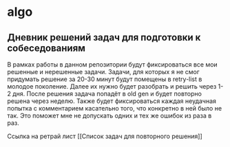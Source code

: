 # algo
## Дневник решений задач для подготовки к собеседованиям

В рамках работы в данном репозитории будут фиксироваться все мои решенные и нерешенные задачи.
Задачи, для которых я не смог придумать решение за 20-30 минут будут помещены в retry-list в молодое поколение.
Далее их нужно будет разобрать и решить через 1-2 дня. После решения задача попадёт в old gen и будет повторно решена через неделю.
Также будет фиксироваться каждая неудачная попытка с комментарием касательно того, что конкретно в ней было не так. Это поможет мне не допускать одних и тех же ошибок из раза в раз.

Ссылка на ретрай лист [[Список задач для повторного решения]]